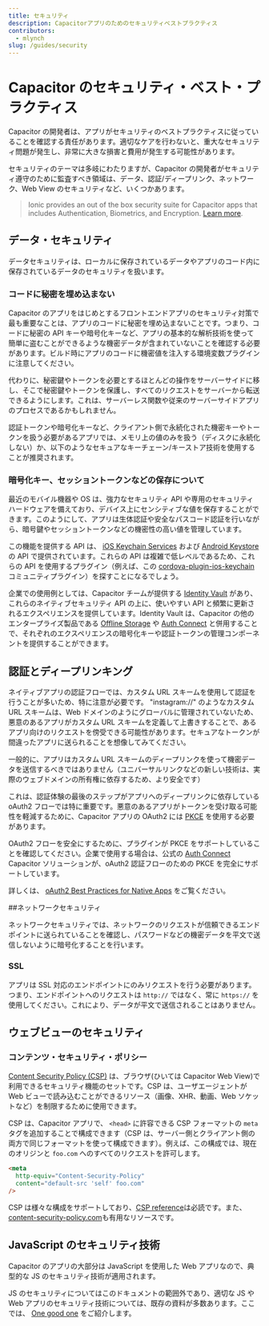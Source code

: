 ```yaml
---
title: セキュリティ
description: Capacitorアプリのためのセキュリティベストプラクティス
contributors:
  - mlynch
slug: /guides/security
---
```


# Capacitor のセキュリティ・ベスト・プラクティス

Capacitor の開発者は、アプリがセキュリティのベストプラクティスに従っていることを確認する責任があります。適切なケアを行わないと、重大なセキュリティ問題が発生し、非常に大きな損害と費用が発生する可能性があります。

セキュリティのテーマは多岐にわたりますが、Capacitor の開発者がセキュリティ遵守のために監査すべき領域は、データ、認証/ディープリンク、ネットワーク、Web View のセキュリティなど、いくつかあります。

> Ionic provides an out of the box security suite for Capacitor apps that includes Authentication, Biometrics, and Encryption. [Learn more](https://ionic.io/secure).

## データ・セキュリティ

データセキュリティは、ローカルに保存されているデータやアプリのコード内に保存されているデータのセキュリティを扱います。

### コードに秘密を埋め込まない

Capacitor のアプリをはじめとするフロントエンドアプリのセキュリティ対策で最も重要なことは、アプリのコードに秘密を埋め込まないことです。つまり、コードに秘密の API キーや暗号化キーなど、アプリの基本的な解析技術を使って簡単に盗むことができるような機密データが含まれていないことを確認する必要があります。ビルド時にアプリのコードに機密値を注入する環境変数プラグインに注意してください。

代わりに、秘密鍵やトークンを必要とするほとんどの操作をサーバーサイドに移し、そこで秘密鍵やトークンを保護し、すべてのリクエストをサーバーから転送できるようにします。これは、サーバーレス関数や従来のサーバーサイドアプリのプロセスであるかもしれません。

認証トークンや暗号化キーなど、クライアント側で永続化された機密キーやトークンを扱う必要があるアプリでは、メモリ上の値のみを扱う（ディスクに永続化しない）か、以下のようなセキュアなキーチェーン/キーストア技術を使用することが推奨されます。

### 暗号化キー、セッショントークンなどの保存について

最近のモバイル機器や OS は、強力なセキュリティ API や専用のセキュリティハードウェアを備えており、デバイス上にセンシティブな値を保存することができます。このようにして、アプリは生体認証や安全なパスコード認証を行いながら、暗号鍵やセッショントークンなどの機密性の高い値を管理しています。

この機能を提供する API は、 [iOS Keychain Services](https://developer.apple.com/documentation/security/keychain_services) および [Android Keystore](https://developer.android.com/training/articles/keystore) の API で提供されています。これらの API は複雑で低レベルであるため、これらの API を使用するプラグイン（例えば、この [cordova-plugin-ios-keychain](https://github.com/ionic-team/cordova-plugin-ios-keychain) コミュニティプラグイン）を探すことになるでしょう。

企業での使用例としては、Capacitor チームが提供する [Identity Vault](https://ionicframework.com/enterprise/identity-vault) があり、これらのネイティブセキュリティ API の上に、使いやすい API と頻繁に更新されるエクスペリエンスを提供しています。Identity Vault は、Capacitor の他のエンタープライズ製品である [Offline Storage](https://ionicframework.com/enterprise/offline-storage) や [Auth Connect](https://ionicframework.com/enterprise/auth-connect) と併用することで、それぞれのエクスペリエンスの暗号化キーや認証トークンの管理コンポーネントを提供することができます。

## 認証とディープリンキング

ネイティブアプリの認証フローでは、カスタム URL スキームを使用して認証を行うことが多いため、特に注意が必要です。 "instagram://" のようなカスタム URL スキームは、Web ドメインのようにグローバルに管理されていないため、悪意のあるアプリがカスタム URL スキームを定義して上書きすることで、あるアプリ向けのリクエストを傍受できる可能性があります。セキュアなトークンが間違ったアプリに送られることを想像してみてください。

一般的に、アプリはカスタム URL スキームのディープリンクを使って機密データを送信するべきではありません（ユニバーサルリンクなどの新しい技術は、実際のウェブドメインの所有権に依存するため、より安全です）

これは、認証体験の最後のステップがアプリへのディープリンクに依存している oAuth2 フローでは特に重要です。悪意のあるアプリがトークンを受け取る可能性を軽減するために、Capacitor アプリの OAuth2 には [PKCE](https://oauth.net/2/pkce/) を使用する必要があります。

OAuth2 フローを安全にするために、プラグインが PKCE をサポートしていることを確認してください。企業で使用する場合は、公式の [Auth Connect](https://ionicframework.com/enterprise/auth-connect) Capacitor ソリューションが、oAuth2 認証フローのための PKCE を完全にサポートしています。

詳しくは、 [oAuth2 Best Practices for Native Apps](https://auth0.com/blog/oauth-2-best-practices-for-native-apps/) をご覧ください。

##ネットワークセキュリティ

ネットワークセキュリティでは、ネットワークのリクエストが信頼できるエンドポイントに送られていることを確認し、パスワードなどの機密データを平文で送信しないように暗号化することを行います。

### SSL

アプリは SSL 対応のエンドポイントにのみリクエストを行う必要があります。つまり、エンドポイントへのリクエストは `http://` ではなく、常に `https://` を使用してください。これにより、データが平文で送信されることはありません。

## ウェブビューのセキュリティ

### コンテンツ・セキュリティ・ポリシー

[Content Security Policy (CSP)](https://developer.mozilla.org/en-US/docs/Web/HTTP/CSP) は、ブラウザ(ひいては Capacitor Web View)で利用できるセキュリティ機能のセットです。CSP は、ユーザエージェントが Web ビューで読み込むことができるリソース（画像、XHR、動画、Web ソケットなど）を制限するために使用できます。

CSP は、Capacitor アプリで、 `<head>` に許容できる CSP フォーマットの `meta` タグを追加することで構成できます（CSP は、サーバー側とクライアント側の両方で同じフォーマットを使って構成できます）。例えば、この構成では、現在のオリジンと `foo.com` へのすべてのリクエストを許可します。

```html
<meta
  http-equiv="Content-Security-Policy"
  content="default-src 'self' foo.com"
/>
```

CSP は様々な構成をサポートしており、[CSP reference](https://developer.mozilla.org/en-US/docs/Web/HTTP/CSP)は必読です。また、[content-security-policy.com](https://content-security-policy.com/)も有用なリソースです。

## JavaScript のセキュリティ技術

Capacitor のアプリの大部分は JavaScript を使用した Web アプリなので、典型的な JS のセキュリティ技術が適用されます。

JS のセキュリティについてはこのドキュメントの範囲外であり、適切な JS や Web アプリのセキュリティ技術については、既存の資料が多数あります。ここでは、 [One good one](https://wpengine.com/resources/javascript-security/) をご紹介します。

